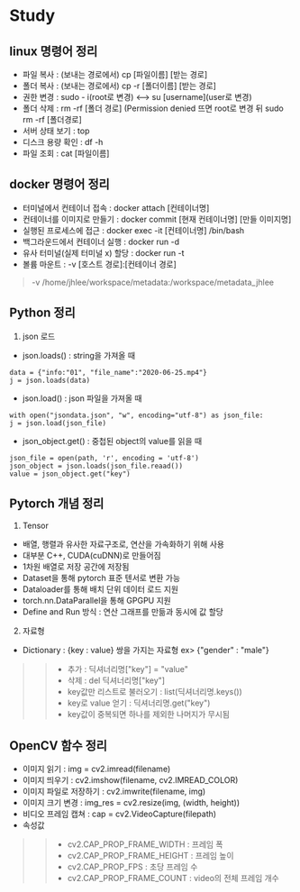 # Study

## linux 명령어 정리
- 파일 복사 : (보내는 경로에서) cp [파일이름] [받는 경로]
- 폴더 복사 : (보내는 경로에서) cp -r [폴더이름] [받는 경로]
- 권한 변경 : sudo - i(root로 변경) <--> su [username](user로 변경) 
- 폴더 삭제 : rm -rf [폴더 경로] (Permission denied 뜨면 root로 변경 뒤 sudo rm -rf [폴더경로]
- 서버 상태 보기 : top
- 디스크 용량 확인 : df -h
- 파일 조회 : cat [파일이름]


## docker 명령어 정리
- 터미널에서 컨테이너 접속 : docker attach [컨테이너명]
- 컨테이너를 이미지로 만들기 : docker commit [현재 컨테이너명] [만들 이미지명]
- 실행된 프로세스에 접근 : docker exec -it [컨테이너명] /bin/bash
- 백그라운드에서 컨테이너 실행 : docker run -d
- 유사 터미널(실제 터미널 x) 할당 : docker run -t
- 볼륨 마운트 : -v [호스트 경로]:[컨테이너 경로]
> -v /home/jhlee/workspace/metadata:/workspace/metadata_jhlee

## Python 정리
1. json 로드
 - json.loads() : string을 가져올 때
 ```
 data = {"info:"01", "file_name":"2020-06-25.mp4"}
 j = json.loads(data)
 ```
 - json.load() : json 파일을 가져올 때
 ```
 with open("jsondata.json", "w", encoding="utf-8") as json_file:
 j = json.load(json_file)
 ```
 - json_object.get() : 중첩된 object의 value를 읽을 때
 ```
 json_file = open(path, 'r', encoding = 'utf-8')
 json_object = json.loads(json_file.reaad())
 value = json_object.get("key")
 ```
 
## Pytorch 개념 정리
1. Tensor
 - 배열, 행렬과 유사한 자료구조로, 연산을 가속화하기 위해 사용
 - 대부분 C++, CUDA(cuDNN)로 만들어짐
 - 1차원 배열로 저장 공간에 저장됨
 - Dataset을 통해 pytorch 표준 텐서로 변환 가능
 - Dataloader를 통해 배치 단위 데이터 로드 지원
 - torch.nn.DataParallel을 통해 GPGPU 지원
 - Define and Run 방식 : 연산 그래프를 만듦과 동시에 값 할당
 
2. 자료형
 - Dictionary : {key : value} 쌍을 가지는 자료형 ex> {"gender" : "male"}
 >> - 추가 : 딕셔너리명["key"] = "value"
 >> - 삭제 : del 딕셔너리명["key"]
 >> - key값만 리스트로 불러오기 : list(딕셔너리명.keys())
 >> - key로 value 얻기 : 딕셔너리명.get("key")
 >> - key값이 중복되면 하나를 제외한 나머지가 무시됨
 
 ## OpenCV 함수 정리
  - 이미지 읽기 : img = cv2.imread(filename)
  - 이미지 띄우기 : cv2.imshow(filename, cv2.IMREAD_COLOR)
  - 이미지 파일로 저장하기 : cv2.imwrite(filename, img)
  - 이미지 크기 변경 : img_res = cv2.resize(img, (width, height))
  - 비디오 프레임 캡쳐 : cap = cv2.VideoCapture(filepath)
  - 속성값
  >> - cv2.CAP_PROP_FRAME_WIDTH : 프레임 폭
  >> - cv2.CAP_PROP_FRAME_HEIGHT : 프레임 높이
  >> - cv2.CAP_PROP_FPS : 초당 프레임 수
  >> - cv2.CAP_PROP_FRAME_COUNT : video의 전체 프레임 개수
